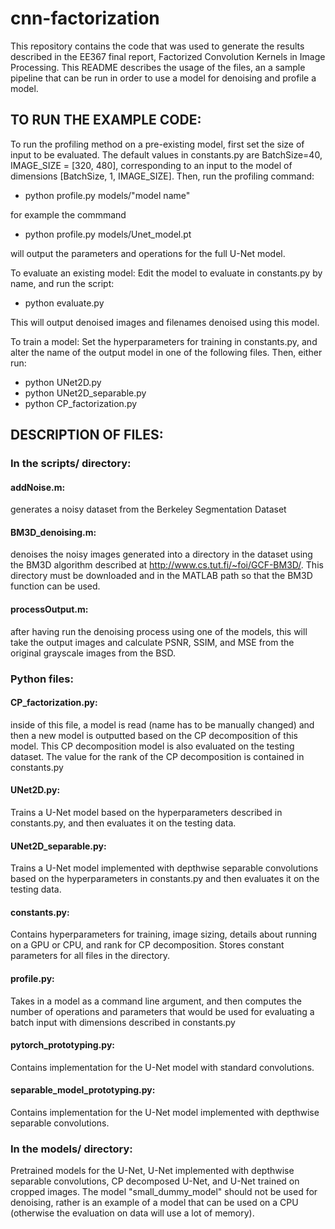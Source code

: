 # cnn-factorization

This repository contains the code that was used to generate the results described in the EE367 final report, Factorized Convolution Kernels in Image Processing. This README describes the usage of the files, an a sample pipeline that can be run in order to use a model for denoising and profile a model.

## TO RUN THE EXAMPLE CODE: <br/>
To run the profiling method on a pre-existing model, first set the size of input to be evaluated. The default values in constants.py are BatchSize=40, IMAGE_SIZE = [320, 480], corresponding to an input to the model of dimensions [BatchSize, 1, IMAGE_SIZE]. Then, run the profiling command: 
- python profile.py models/"model name" <br/>

for example the commmand 
- python profile.py models/Unet_model.pt <br/>

will output the parameters and operations for the full U-Net model.

To evaluate an existing model:
Edit the model to evaluate in constants.py by name, and run the script:
- python evaluate.py <br/>

This will output denoised images and filenames denoised using this model.

To train a model:
Set the hyperparameters for training in constants.py, and alter the name of the output model in one of the following files. Then, either run:
- python UNet2D.py
- python UNet2D_separable.py
- python CP_factorization.py <br/>


## DESCRIPTION OF FILES: <br/>
### In the scripts/ directory: <br/>
#### addNoise.m: <br/>
generates a noisy dataset from the Berkeley Segmentation Dataset
#### BM3D_denoising.m: <br/>
denoises the noisy images generated into a directory in the dataset using the BM3D algorithm described at http://www.cs.tut.fi/~foi/GCF-BM3D/. This directory must be downloaded and in the MATLAB path so that the BM3D function can be used. <br/>
#### processOutput.m: <br/>
after having run the denoising process using one of the models, this will take the output images and calculate PSNR, SSIM, and MSE from the original grayscale images from the BSD.

### Python files: <br/>
#### CP_factorization.py: <br/>
inside of this file, a model is read (name has to be manually changed) and then a new model is outputted based on the CP decomposition of this model. This CP decomposition model is also evaluated on the testing dataset. The value for the rank of the CP decomposition is contained in constants.py <br/>
#### UNet2D.py: <br/>
Trains a U-Net model based on the hyperparameters described in constants.py, and then evaluates it on the testing data. <br/>
#### UNet2D_separable.py: <br/>
Trains a U-Net model implemented with depthwise separable convolutions based on the hyperparameters in constants.py and then evaluates it on the testing data. <br/>
#### constants.py: <br/>
Contains hyperparameters for training, image sizing, details about running on a GPU or CPU, and rank for CP decomposition. Stores constant parameters for all files in the directory. <br/>
#### profile.py: <br/>
Takes in a model as a command line argument, and then computes the number of operations and parameters that would be used for evaluating a batch input with dimensions described in constants.py <br/>
#### pytorch_prototyping.py: <br/>
Contains implementation for the U-Net model with standard convolutions. <br/>
#### separable_model_prototyping.py: <br/>
Contains implementation for the U-Net model implemented with depthwise separable convolutions. <br/>

### In the models/ directory: <br/>
Pretrained models for the U-Net, U-Net implemented with depthwise separable convolutions, CP decomposed U-Net, and U-Net trained on cropped images. The model "small_dummy_model" should not be used for denoising, rather is an example of a model that can be used on a CPU (otherwise the evaluation on data will use a lot of memory).
